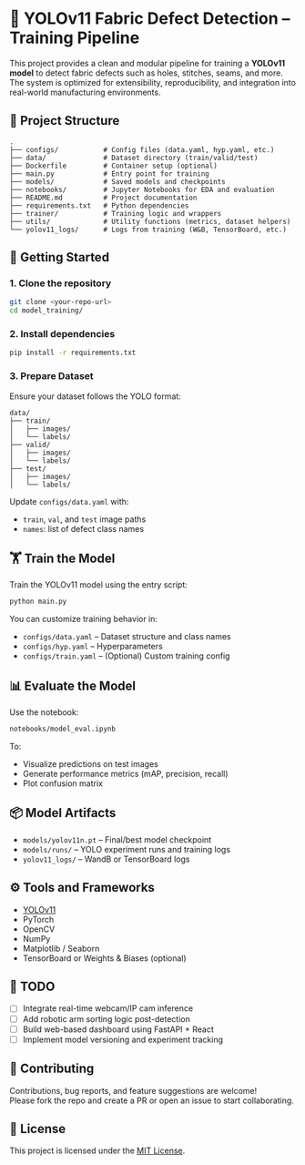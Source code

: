 # 🧵 YOLOv11 Fabric Defect Detection – Training Pipeline

This project provides a clean and modular pipeline for training a **YOLOv11 model** to detect fabric defects such as holes, stitches, seams, and more. The system is optimized for extensibility, reproducibility, and integration into real-world manufacturing environments.

## 📁 Project Structure

```
.
├── configs/           # Config files (data.yaml, hyp.yaml, etc.)
├── data/              # Dataset directory (train/valid/test)
├── Dockerfile         # Container setup (optional)
├── main.py            # Entry point for training
├── models/            # Saved models and checkpoints
├── notebooks/         # Jupyter Notebooks for EDA and evaluation
├── README.md          # Project documentation
├── requirements.txt   # Python dependencies
├── trainer/           # Training logic and wrappers
├── utils/             # Utility functions (metrics, dataset helpers)
└── yolov11_logs/      # Logs from training (W&B, TensorBoard, etc.)
```

## 🚀 Getting Started

### 1. Clone the repository
```bash
git clone <your-repo-url>
cd model_training/
```

### 2. Install dependencies
```bash
pip install -r requirements.txt
```

### 3. Prepare Dataset
Ensure your dataset follows the YOLO format:
```
data/
├── train/
│   ├── images/
│   └── labels/
├── valid/
│   ├── images/
│   └── labels/
├── test/
│   ├── images/
│   └── labels/
```

Update `configs/data.yaml` with:
- `train`, `val`, and `test` image paths
- `names`: list of defect class names

## 🏋️ Train the Model

Train the YOLOv11 model using the entry script:
```bash
python main.py
```

You can customize training behavior in:
- `configs/data.yaml` – Dataset structure and class names
- `configs/hyp.yaml` – Hyperparameters
- `configs/train.yaml` – (Optional) Custom training config

## 📊 Evaluate the Model

Use the notebook:
```bash
notebooks/model_eval.ipynb
```

To:
- Visualize predictions on test images
- Generate performance metrics (mAP, precision, recall)
- Plot confusion matrix

## 📦 Model Artifacts

- `models/yolov11n.pt` – Final/best model checkpoint
- `models/runs/` – YOLO experiment runs and training logs
- `yolov11_logs/` – WandB or TensorBoard logs

## ⚙️ Tools and Frameworks

- [YOLOv11](https://github.com/ultralytics/ultralytics)
- PyTorch
- OpenCV
- NumPy
- Matplotlib / Seaborn
- TensorBoard or Weights & Biases (optional)

## 📌 TODO

- [ ] Integrate real-time webcam/IP cam inference
- [ ] Add robotic arm sorting logic post-detection
- [ ] Build web-based dashboard using FastAPI + React
- [ ] Implement model versioning and experiment tracking

## 🤝 Contributing

Contributions, bug reports, and feature suggestions are welcome!  
Please fork the repo and create a PR or open an issue to start collaborating.

## 📄 License

This project is licensed under the [MIT License](LICENSE).